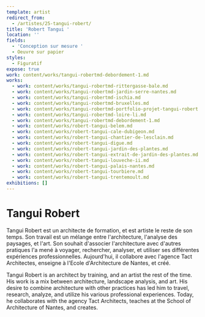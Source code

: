 ```yaml
---
template: artist
redirect_from:
  - /artistes/25-tangui-robert/
title: 'Robert Tangui '
location: ''
fields:
  - 'Conception sur mesure '
  - Oeuvre sur papier
styles:
  - Figuratif
expose: true
work: content/works/tangui-robertmd-debordement-1.md
works:
  - work: content/works/tangui-robertmd-rittergasse-bale.md
  - work: content/works/tangui-robertmd-jardin-serre-nantes.md
  - work: content/works/tangui-robertmd-ischia.md
  - work: content/works/tangui-robertmd-bruxelles.md
  - work: content/works/tangui-robertmd-portfolio-projet-tangui-robert.md
  - work: content/works/tangui-robertmd-loire-li.md
  - work: content/works/tangui-robertmd-debordement-1.md
  - work: content/works/robert-tangui-belem.md
  - work: content/works/robert-tangui-cale-dubigeon.md
  - work: content/works/robert-tangui-chantier-de-lesclain.md
  - work: content/works/robert-tangui-digue.md
  - work: content/works/robert-tangui-jardin-des-plantes.md
  - work: content/works/robert-tangui-extrait-de-jardin-des-plantes.md
  - work: content/works/robert-tangui-louveche-ii.md
  - work: content/works/robert-tangui-palais-nantes.md
  - work: content/works/robert-tangui-tourbiere.md
  - work: content/works/robert-tangui-trentemoult.md
exhibitions: []
---
```


# Tangui Robert

Tangui Robert est un architecte de formation, et est artiste le reste de son temps. Son travail est un mélange entre l'architecture, l'analyse des paysages, et l'art. Son souhait d'associer l'architecture avec d'autres pratiques l'a mené à voyager, rechercher, analyser, et utiliser ses différentes expériences professionnelles. Aujourd'hui, il collabore avec l'agence Tact Architectes, enseigne à l'Ecole d'Architecture de Nantes, et créé.

Tangui Robert is an architect by training, and an artist the rest of the time. His work is a mix between architecture, landscape analysis, and art. His desire to combine architecture with other practices has led him to travel, research, analyze, and utilize his various professional experiences. Today, he collaborates with the agency Tact Architects, teaches at the School of Architecture of Nantes, and creates.
